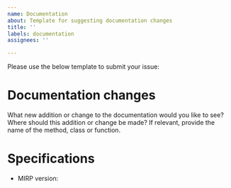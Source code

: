 ```yaml
---
name: Documentation
about: Template for suggesting documentation changes
title: ''
labels: documentation
assignees: ''

---
```


Please use the below template to submit your issue:

# Documentation changes

What new addition or change to the documentation would you like to see?
Where should this addition or change be made? If relevant, provide the name of the method, class or function.

# Specifications

- MIRP version: 
